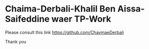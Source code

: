 # Chaima-Derbali-Khalil Ben Aissa-Saifeddine waer TP-Work


Please consult this link https://github.com/ChaymaeDerbali 


Thank you

